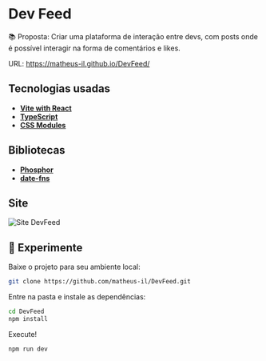 # Dev Feed

📚 Proposta: Criar uma plataforma de interação entre devs, com posts onde é possível interagir na forma de comentários e likes.
  
  
URL: https://matheus-il.github.io/DevFeed/
  
<!-- https://www.figma.com/file/18iLYsRJaTy3j0o9rQHt23/Ignite-Feed-(Community)?node-id=0%3A1 -->
  
## Tecnologias usadas
- **[Vite with React](https://vitejs.dev/)**
- **[TypeScript](https://www.typescriptlang.org/)**
- **[CSS Modules](https://github.com/css-modules/css-modules)**
  
## Bibliotecas
- **[Phosphor](https://phosphoricons.com/)**
- **[date-fns](https://www.npmjs.com/package/date-fns)**
  
## Site
![Site DevFeed](https://user-images.githubusercontent.com/22305898/184757866-d9ac1474-cd2d-48b3-8bdc-7ac4ad0e7d6e.jpg)


## 🧪 Experimente
Baixe o projeto para seu ambiente local:
```bash 
git clone https://github.com/matheus-il/DevFeed.git
```
Entre na pasta e instale as dependências:
```bash
cd DevFeed
npm install
```
Execute!
```bash
npm run dev
```
